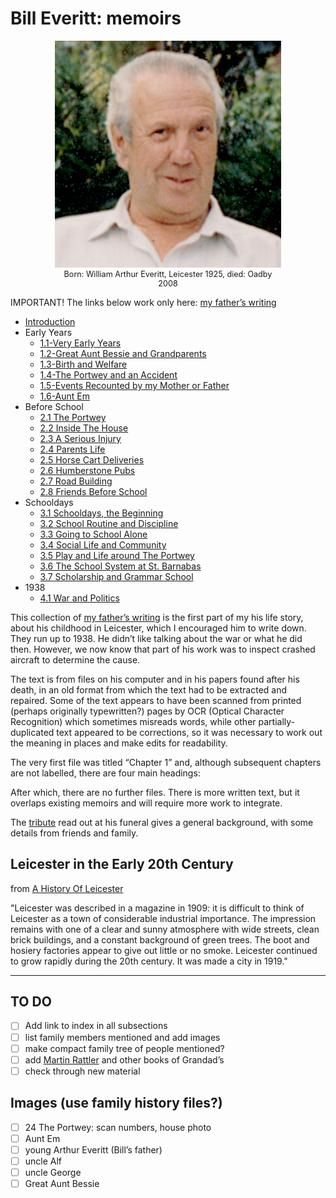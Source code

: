 # Bill Everitt: memoirs

<figure style="max-width: 72%; margin: 1em auto; font-size: .9em; text-align: center;">
  <img src="images/bill-everitt-portrait.png" alt="Bill Everitt, relaxed">
  <figcaption>Born: William Arthur Everitt, Leicester 1925, died: Oadby 2008</figcaption>
</figure>

<!--
- [Introduction](./introduction.html)
- [1. Early Years](./1-early-years/1.1-very-early-years.html)
- [2. Before School](./2-before-school/2.1-the-portwey.html)
- [3. Schooldays](./3-schooldays/3.1-starting-school.html)
- [4. 1938](./4-1938/4.1-war-and-politics.html)
-->

IMPORTANT! The links below work only here: [my father’s writing](https://daveeveritt.github.io/bill-everitt-memoirs/)

- [Introduction](./introduction.html)
- Early Years
  - [1.1-Very Early Years](./1-early-years/1.1-very-early-years.html)
  - [1.2-Great Aunt Bessie and Grandparents](./1-early-years/1.2-aunt-bessie-grandparents.html)
  - [1.3-Birth and Welfare](./1-early-years/1.3-birth-and-welfare.html)
  - [1.4-The Portwey and an Accident](./1-early-years/1.4-the-portwey-and-an-accident.html)
  - [1.5-Events Recounted by my Mother or Father](./1-early-years/1.5-events-recounted-by-parents.html)
  - [1.6-Aunt Em](./1-early-years/1.6-aunt-em.html)
- Before School
  - [2.1 The Portwey](./2-before-school/2.1-the-portwey.html)
  - [2.2 Inside The House](./2-before-school/2.2-inside-the-house.html)
  - [2.3 A Serious Injury](./2-before-school/2.3-a-serious-injury.html)
  - [2.4 Parents Life](./2-before-school/2.4-parents-life.html)
  - [2.5 Horse Cart Deliveries](./2-before-school/2.5-horse-cart-deliveries.html)
  - [2.6 Humberstone Pubs](./2-before-school/2.6-humberstone-pubs.html)
  - [2.7 Road Building](./2-before-school/2.7-road-building.html)
  - [2.8 Friends Before School](./2-before-school/2.8-friends-before-school.html)
- Schooldays
  - [3.1 Schooldays, the Beginning](./3-schooldays/3.1-starting-school.html)
  - [3.2 School Routine and Discipline](./3-schooldays/3.2-routine-and-discipline.html)
  - [3.3 Going to School Alone](./3-schooldays/3.3-going-to-school-alone.html)
  - [3.4 Social Life and Community](./3-schooldays/3.4-social-life-community.html)
  - [3.5 Play and Life around The Portwey](./3-schooldays/3.5-play-entertainment.html)
  - [3.6 The School System at St. Barnabas](./3-schooldays/3.6-school-system.html)
  - [3.7 Scholarship and Grammar School](./3-schooldays/3.7-scholarship-grammar-school.html)
- 1938
  - [4.1 War and Politics](./4-1938/4.1-war-and-politics.html)

This collection of [my father’s writing](https://daveeveritt.github.io/bill-everitt-memoirs/) is the first part of my his life story, about his childhood in Leicester, which I encouraged him to write down. They run up to 1938. He didn’t like talking about the war or what he did then. However, we now know that part of his work was to inspect crashed aircraft to determine the cause.

The text is from files on his computer and in his papers found after his death, in an old format from which the text had to be extracted and repaired. Some of the text appears to have been scanned from printed (perhaps originally typewritten?) pages by OCR (Optical Character Recognition) which sometimes misreads words, while other partially-duplicated text appeared to be corrections, so it was necessary to work out the meaning in places and make edits for readability.

The very first file was titled “Chapter 1” and, although subsequent chapters are not labelled, there are four main headings:

After which, there are no further files. There is more written text, but it overlaps existing memoirs and will require more work to integrate.

The [tribute](tribute.md) read out at his funeral gives a general background, with some details from friends and family.

## Leicester in the Early 20th Century

from [A History Of Leicester](https://localhistories.org/a-history-of-leicester/)

"Leicester was described in a magazine in 1909: it is difficult to think of Leicester as a town of considerable industrial importance. The impression remains with one of a clear and sunny atmosphere with wide streets, clean brick buildings, and a constant background of green trees. The boot and hosiery factories appear to give out little or no smoke. Leicester continued to grow rapidly during the 20th century. It was made a city in 1919."

---

## TO DO

- [ ] Add link to index in all subsections
- [ ] list family members mentioned and add images
- [ ] make compact family tree of people mentioned?
- [ ] add [Martin Rattler](https://www.google.co.uk/books/edition/Martin_Rattler/vmkCAAAAYAAJ?hl=en&gbpv=1&pg=PA10&printsec=frontcover) and other books of Grandad’s
- [ ] check through new material

## Images (use family history files?)

- [ ] 24 The Portwey: scan numbers, house photo
- [ ] Aunt Em
- [ ] young Arthur Everitt (Bill’s father)
- [ ] uncle Alf
- [ ] uncle George
- [ ] Great Aunt Bessie

<!--
"Sickly children, wayward girls and maiden aunts"

- https://www.nationalarchives.gov.uk/search/results?_q=leicester
- https://www.storyofleicester.info
- leicester historic images https://www.pinterest.co.uk/pin/68820700545273570/
- Pin, old Leicester: https://www.pinterest.co.uk/pin/25192079155347292/
- Pin, old Leicester: https://www.pinterest.co.uk/jewelsfem/leicester-pre-1950/
- Plough and windmill (WAE-10) https://pubhistoryproject.co.uk/2021/02/12/windmill-inn-old-plough-humberstone-village/
-->
